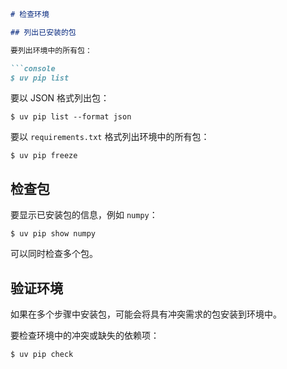 ```md docs/pip/inspection.md (1-43)
# 检查环境

## 列出已安装的包

要列出环境中的所有包：

```console
$ uv pip list
```

要以 JSON 格式列出包：

```console
$ uv pip list --format json
```

要以 `requirements.txt` 格式列出环境中的所有包：

```console
$ uv pip freeze
```

## 检查包

要显示已安装包的信息，例如 `numpy`：

```console
$ uv pip show numpy
```

可以同时检查多个包。

## 验证环境

如果在多个步骤中安装包，可能会将具有冲突需求的包安装到环境中。

要检查环境中的冲突或缺失的依赖项：

```console
$ uv pip check
```

```